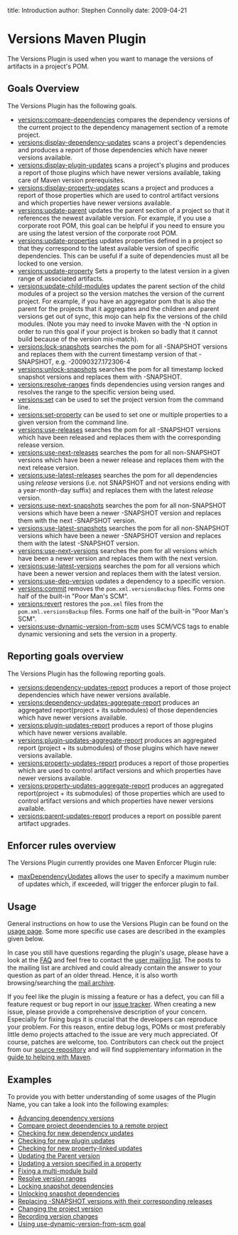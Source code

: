 title: Introduction
author: Stephen Connolly
date: 2009-04-21

<!---
Licensed to the Apache Software Foundation (ASF) under one
or more contributor license agreements.  See the NOTICE file
distributed with this work for additional information
regarding copyright ownership.  The ASF licenses this file
to you under the Apache License, Version 2.0 (the
"License"); you may not use this file except in compliance
with the License.  You may obtain a copy of the License at
https://www.apache.org/licenses/LICENSE-2.0
Unless required by applicable law or agreed to in writing,
software distributed under the License is distributed on an
"AS IS" BASIS, WITHOUT WARRANTIES OR CONDITIONS OF ANY
KIND, either express or implied.  See the License for the
specific language governing permissions and limitations
under the License.
-->

# Versions Maven Plugin

The Versions Plugin is used when you want to manage the versions of artifacts in a project's POM.

## Goals Overview

The Versions Plugin has the following goals.
* [versions:compare-dependencies](./compare-dependencies-mojo.html) compares the dependency versions of the current
project to the dependency management section of a remote project.
* [versions:display-dependency-updates](./display-dependency-updates-mojo.html) scans a project's dependencies and
produces a report of those dependencies which have newer versions available.
* [versions:display-plugin-updates](./display-plugin-updates-mojo.html) scans a project's plugins and produces a
report of those plugins which have newer versions available, taking care of Maven version prerequisites.
* [versions:display-property-updates](./display-property-updates-mojo.html) scans a project and produces a report of
those properties which are used to control artifact versions and which properties have newer versions available.
* [versions:update-parent](./update-parent-mojo.html) updates the parent section of a project so that it references the
newest available version.  For example, if you use a corporate root POM, this goal can be helpful if you need
to ensure you are using the latest version of the corporate root POM.
* [versions:update-properties](./update-properties-mojo.html) updates properties defined in a project so that they
correspond to the latest available version of specific dependencies.  This can be useful if a suite of dependencies
must all be locked to one version.
* [versions:update-property](./update-property-mojo.html) Sets a property to the latest version in a given range of
associated artifacts.
* [versions:update-child-modules](./update-child-modules-mojo.html) updates the parent section of the child modules
of a project so the version matches the version of the current project. For example, if you have an aggregator pom
that is also the parent for the projects that it aggregates and the children and parent versions get out of sync, this
mojo can help fix the versions of the child modules. (Note you may need to invoke Maven with the -N option in order to
run this goal if your project is broken so badly that it cannot build because of the version mis-match).
* [versions:lock-snapshots](./lock-snapshots-mojo.html) searches the pom for all -SNAPSHOT versions and replaces them
with the current timestamp version of that -SNAPSHOT, e.g. -20090327.172306-4
* [versions:unlock-snapshots](./unlock-snapshots-mojo.html) searches the pom for all timestamp locked snapshot versions
and replaces them with -SNAPSHOT.
* [versions:resolve-ranges](./resolve-ranges-mojo.html) finds dependencies using version ranges and resolves the range
to the specific version being used.
* [versions:set](./set-mojo.html) can be used to set the project version from the command line.
* [versions:set-property](./set-property-mojo.html) can be used to set one or multiple properties to a given version from the command line.
* [versions:use-releases](./use-releases-mojo.html) searches the pom for all -SNAPSHOT versions which have been
released and replaces them with the corresponding release version.
* [versions:use-next-releases](./use-next-releases-mojo.html) searches the pom for all non-SNAPSHOT versions which
have been a newer release and replaces them with the next release version.
* [versions:use-latest-releases](./use-latest-releases-mojo.html) searches the pom for all dependencies using *release* versions (i.e. not SNAPSHOT and not versions ending with a year-month-day suffix) and replaces them with the latest *release* version.
* [versions:use-next-snapshots](./use-next-snapshots-mojo.html) searches the pom for all non-SNAPSHOT versions which
have been a newer -SNAPSHOT version and replaces them with the next -SNAPSHOT version.
* [versions:use-latest-snapshots](./use-latest-snapshots-mojo.html) searches the pom for all non-SNAPSHOT versions
which have been a newer -SNAPSHOT version and replaces them with the latest -SNAPSHOT version.
* [versions:use-next-versions](./use-next-versions-mojo.html) searches the pom for all versions which
have been a newer version and replaces them with the next version.
* [versions:use-latest-versions](./use-latest-versions-mojo.html) searches the pom for all versions which
have been a newer version and replaces them with the latest version.
* [versions:use-dep-version](./use-dep-version-mojo.html) updates a dependency to a specific version.
* [versions:commit](./commit-mojo.html) removes the `pom.xml.versionsBackup` files. Forms one half of the
built-in "Poor Man's SCM".
* [versions:revert](./revert-mojo.html) restores the `pom.xml` files from the `pom.xml.versionsBackup` files.
Forms one half of the built-in "Poor Man's SCM".
* [versions:use-dynamic-version-from-scm](./use-dynamic-version-from-scm-mojo.html) uses SCM/VCS tags to enable dynamic versioning and sets the version in a property.

## Reporting goals overview

The Versions Plugin has the following reporting goals.
* [versions:dependency-updates-report](./dependency-updates-report-mojo.html) produces a report of those
project dependencies which have newer versions available.
* [versions:dependency-updates-aggregate-report](./dependency-updates-aggregate-report-mojo.html) produces an aggregated
report(project + its submodules) of those dependencies which have newer versions available.
* [versions:plugin-updates-report](./plugin-updates-report-mojo.html) produces a report of those plugins which have
newer versions available.
* [versions:plugin-updates-aggregate-report](./plugin-updates-aggregate-report-mojo.html) produces an aggregated report
(project + its submodules) of those plugins which have newer versions available.
* [versions:property-updates-report](./property-updates-report-mojo.html) produces a report of
those properties which are used to control artifact versions and which properties have newer versions available.
* [versions:property-updates-aggregate-report](./property-updates-aggregate-report-mojo.html) produces an aggregated
report(project + its submodules) of those properties which are used to control artifact versions and
which properties have newer versions available.
* [versions:parent-updates-report](./parent-updates-report-mojo.html) produces a report on possible parent artifact
upgrades.

## Enforcer rules overview

The Versions Plugin currently provides one Maven Enforcer Plugin rule:
* [maxDependencyUpdates](../versions-enforcer/index.html) allows the user to specify a maximum number of updates which,
if exceeded, will trigger the enforcer plugin to fail.

## Usage

General instructions on how to use the Versions Plugin can be found on the [usage page](./usage.html). Some more
specific use cases are described in the examples given below.

In case you still have questions regarding the plugin's usage, please have a look at the [FAQ](./faq.html) and feel
free to contact the [user mailing list](./mail-lists.html). The posts to the mailing list are archived and could
already contain the answer to your question as part of an older thread. Hence, it is also worth browsing/searching
the [mail archive](./mail-lists.html).

If you feel like the plugin is missing a feature or has a defect, you can fill a feature request or bug report in our
[issue tracker](./issue-tracking.html). When creating a new issue, please provide a comprehensive description of your
concern. Especially for fixing bugs it is crucial that the developers can reproduce your problem. For this reason,
entire debug logs, POMs or most preferably little demo projects attached to the issue are very much appreciated.
Of course, patches are welcome, too. Contributors can check out the project from our
[source repository](./source-repository.html) and will find supplementary information in the
[guide to helping with Maven](https://maven.apache.org/guides/development/guide-helping.html).

## Examples

To provide you with better understanding of some usages of the Plugin Name,
you can take a look into the following examples:
* [Advancing dependency versions](./examples/advancing-dependency-versions.html)
* [Compare project dependencies to a remote project](./examples/compare-dependencies.html)
* [Checking for new dependency updates](./examples/display-dependency-updates.html)
* [Checking for new plugin updates](./examples/display-plugin-updates.html)
* [Checking for new property-linked updates](./examples/display-property-updates.html)
* [Updating the Parent version](./examples/update-parent.html)
* [Updating a version specified in a property](./examples/update-properties.html)
* [Fixing a multi-module build](./examples/update-child-modules.html)
* [Resolve version ranges](./examples/resolve-ranges.html)
* [Locking snapshot dependencies](./examples/lock-snapshots.html)
* [Unlocking snapshot dependencies](./examples/unlock-snapshots.html)
* [Replacing -SNAPSHOT versions with their corresponding releases](./examples/use-releases.html)
* [Changing the project version](./examples/set.html)
* [Recording version changes](./examples/recording-changes.html)
* [Using use-dynamic-version-from-scm goal](./examples/use-dynamic-version-from-scm.html)
